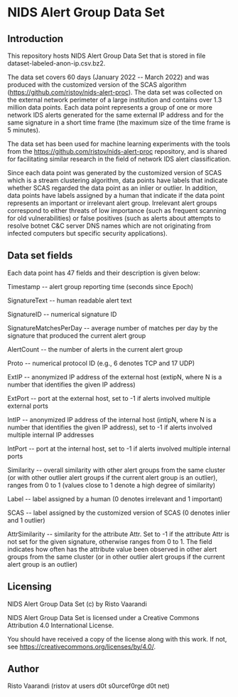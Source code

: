 NIDS Alert Group Data Set
=========================


Introduction
------------
This repository hosts NIDS Alert Group Data Set that is stored in file dataset-labeled-anon-ip.csv.bz2.

The data set covers 60 days (January 2022 -- March 2022) and was produced with the customized version of the SCAS algorithm (https://github.com/ristov/nids-alert-proc). The data set was collected on the external network perimeter of a large institution and contains over 1.3 million data points. Each data point represents a group of one or more network IDS alerts generated for the same external IP address and for the same signature in a short time frame (the maximum size of the time frame is 5 minutes).

The data set has been used for machine learning experiments with the tools from the https://github.com/ristov/nids-alert-proc repository, and is shared for facilitating similar research in the field of network IDS alert classification.

Since each data point was generated by the customized version of SCAS which is a stream clustering algorithm, data points have labels that indicate whether SCAS regarded the data point as an inlier or outlier. In addition, data points have labels assigned by a human that indicate if the data point represents an important or irrelevant alert group. Irrelevant alert groups correspond to either threats of low importance (such as frequent scanning for old vulnerabilities) or false positives (such as alerts about attempts to resolve botnet C&C server DNS names which are not originating from infected computers but specific security applications).


Data set fields
---------------
Each data point has 47 fields and their description is given below:

Timestamp -- alert group reporting time (seconds since Epoch)

SignatureText -- human readable alert text

SignatureID -- numerical signature ID

SignatureMatchesPerDay -- average number of matches per day by the signature that produced the current alert group

AlertCount -- the number of alerts in the current alert group

Proto -- numerical protocol ID (e.g., 6 denotes TCP and 17 UDP)

ExtIP -- anonymized IP address of the external host (extipN, where N is a number that identifies the given IP address)

ExtPort -- port at the external host, set to -1 if alerts involved multiple external ports

IntIP -- anonymized IP address of the internal host (intipN, where N is a number that identifies the given IP address), set to -1 if alerts involved multiple internal IP addresses

IntPort -- port at the internal host, set to -1 if alerts involved multiple internal ports

Similarity -- overall similarity with other alert groups from the same cluster (or with other outlier alert groups if the current alert group is an outlier), ranges from 0 to 1 (values close to 1 denote a high degree of similarity)

Label -- label assigned by a human (0 denotes irrelevant and 1 important)

SCAS -- label assigned by the customized version of SCAS (0 denotes inlier and 1 outlier)

AttrSimilarity -- similarity for the attribute Attr. Set to -1 if the attribute Attr is not set for the given signature, otherwise ranges from 0 to 1. The field indicates how often has the attribute value been observed in other alert groups from the same cluster (or in other outlier alert groups if the current alert group is an outlier) 


Licensing
---------
NIDS Alert Group Data Set (c) by Risto Vaarandi

NIDS Alert Group Data Set is licensed under a Creative Commons Attribution 4.0 International License.

You should have received a copy of the license along with this work. If not, see https://creativecommons.org/licenses/by/4.0/.


Author
------
Risto Vaarandi (ristov at users d0t s0urcef0rge d0t net)
